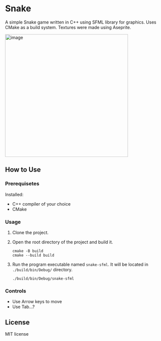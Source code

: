 # Snake

A simple Snake game written in C++ using SFML library for graphics. Uses CMake as a build system. Textures were made using Aseprite.

<img width="400" alt="image" src="https://github.com/user-attachments/assets/f43e810b-fe42-491d-8fa3-a5c3c5010867">

## How to Use

### Prerequisetes

Installed: 
- C++ compiler of your choice
- CMake

### Usage

1. Clone the project.
2. Open the root directory of the project and build it.

   ```
   cmake -B build
   cmake --build build
   ```

3. Run the program executable named `snake-sfml`. It will be located in `./build/bin/Debug/` directory.

   ```
   ./build/bin/Debug/snake-sfml
   ```

### Controls

- Use Arrow keys to move
- Use Tab...?

## License

MIT license
